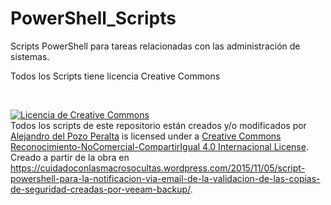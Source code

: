 # PowerShell_Scripts

Scripts PowerShell para tareas relacionadas con las administración de sistemas.

Todos los Scripts tiene licencia Creative Commons

<br>
<p><a href="http://creativecommons.org/licenses/by-nc-sa/4.0/" rel="license"><img style="border-width:0;" src="https://i.creativecommons.org/l/by-nc-sa/4.0/88x31.png" alt="Licencia de Creative Commons" /></a><br />
Todos los scripts de este repositorio están creados y/o modificados por <a href="https://cuidadoconlasmacrosocultas.wordpress.com/2015/11/05/script-powershell-para-la-notificacion-via-email-de-la-validacion-de-las-copias-de-seguridad-creadas-por-veeam-backup/" rel="cc:attributionURL">Alejandro del Pozo Peralta</a> is licensed under a <a href="http://creativecommons.org/licenses/by-nc-sa/4.0/" rel="license">Creative Commons Reconocimiento-NoComercial-CompartirIgual 4.0 Internacional License</a>.<br />
Creado a partir de la obra en <a href="https://cuidadoconlasmacrosocultas.wordpress.com/2015/11/05/script-powershell-para-la-notificacion-via-email-de-la-validacion-de-las-copias-de-seguridad-creadas-por-veeam-backup/" rel="dct:source">https://cuidadoconlasmacrosocultas.wordpress.com/2015/11/05/script-powershell-para-la-notificacion-via-email-de-la-validacion-de-las-copias-de-seguridad-creadas-por-veeam-backup/</a>.</p>
